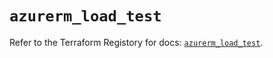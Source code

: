 # `azurerm_load_test`

Refer to the Terraform Registory for docs: [`azurerm_load_test`](https://www.terraform.io/docs/providers/azurerm/r/load_test).
